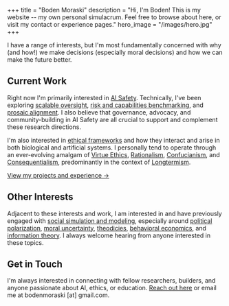 +++
title = "Boden Moraski"
description = "Hi, I'm Boden! This is my website -- my own personal simulacrum. Feel free to browse about here, or visit my contact or experience pages."
hero_image = "/images/hero.jpg"
+++

I have a range of interests, but I'm most fundamentally concerned with why (and how!) we make decisions (especially moral decisions) and how we can make the future better. 

## Current Work

Right now I'm primarily interested in [AI Safety](https://www.anthropic.com/news/core-views-on-ai-safety). Technically, I've been exploring [scalable oversight](https://bluedot.org/blog/scalable-oversight-intro), [risk and capabilities benchmarking](https://ai-safety-atlas.com/chapters/05), and [prosaic alignment](https://aisafety.info/questions/89LM/What-is-prosaic-alignment). I also believe that governance, advocacy, and community-building in AI Safety are all crucial to support and complement these research directions.

I'm also interested in [ethical frameworks](https://aese.psu.edu/teachag/curriculum/modules/bioethics-1/what-are-ethical-frameworks) and how they interact and arise in both biological and artificial systems. I personally tend to operate through an ever-evolving amalgam of [Virtue Ethics](https://plato.stanford.edu/entries/ethics-virtue/), [Rationalism](https://plato.stanford.edu/entries/rationalism-empiricism), [Confucianism](https://plato.stanford.edu/entries/confucius), and [Consequentialism](https://plato.stanford.edu/entries/consequentialism/#ClasUtil), predominantly in the context of [Longtermism](https://www.effectivealtruism.org/articles/longtermism).

[View my projects and experience →](/experience/)

## Other Interests

Adjacent to these interests and work, I am interested in and have previously engaged with [social simulation and modeling](https://en.wikipedia.org/wiki/Social_simulation), especially around [political polarization](https://www.populismstudies.org/Vocabulary/political-polarization), [moral uncertainty](https://plato.stanford.edu/entries/moral-decision-uncertainty/), [theodicies](https://plato.stanford.edu/entries/theodicies), [behavioral economics](https://www.investopedia.com/terms/b/behavioraleconomics.asp#:~:text=Behavioral%20economics%20is%20the%20study%20of%20psychology%20that%20analyzes%20the,%2C%20discrimination%2C%20and%20herd%20mentality.), and [information theory](https://www.britannica.com/science/information-theory). I always welcome hearing from anyone interested in these topics.

## Get in Touch

I'm always interested in connecting with fellow researchers, builders, and anyone passionate about AI, ethics, or education. [Reach out here](/contact/) or email me at bodenmoraski [at] gmail.com.
